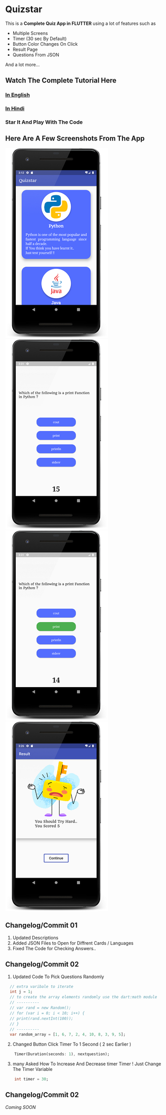 # Quizstar

This is a **Complete Quiz App in FLUTTER** using a lot of features such as
* Multiple Screens
* Timer (30 sec By Default)
* Button Color Changes On Click
* Result Page
* Questions From JSON

And a lot more...

## Watch The Complete Tutorial Here 

### [In English](https://youtu.be/yHrpx4PoBzU)
### [In Hindi](https://youtu.be/tJob-xdGLXE)


### Star It And Play With The Code

## Here Are A Few Screenshots From The App

![The Card Page](./gitimages/cards.png "The Card Page")
![A Simple Quiz Page](./gitimages/quizpage.png "A Simple Quiz Page")
![When A Button Is Clicked](./gitimages/btnclick.png "When A Button Is Clicked")
![The Result Page](./gitimages/result.png "The Result Page")

## **Changelog/Commit 01**

  1. Updated Descriptions
  2. Added JSON Files to Open for Diffrent Cards / Languages
  3. Fixed The Code for Checking Answers..

## **Changelog/Commit 02**

  1. Updated Code To Pick Questions Randomly
  ```dart
    // extra varibale to iterate
    int j = 1;
    // to create the array elements randomly use the dart:math module
    // ----------
    // var rand = new Random();
    // for (var i = 0; i < 10; i++) {
    // print(rand.nextInt(100));
    // }
    // ----------
    var random_array = [1, 6, 7, 2, 4, 10, 8, 3, 9, 5];
  ```
  2. Changed Button Click Timer To 1 Second ( 2 sec Earlier )
  ```dart
      Timer(Duration(seconds: 1), nextquestion);
  ```
  3. many Asked How To Increase And Decrease timer Timer ! Just Change The Timer Variable 
  ```dart
      int timer = 30;
  ```

## **Changelog/Commit 02**

  *Coming SOON*